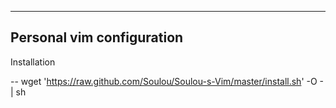 
----
Personal vim configuration
----

Installation 

-- wget 'https://raw.github.com/Soulou/Soulou-s-Vim/master/install.sh' -O - | sh

